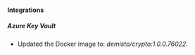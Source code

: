 #### Integrations
##### Azure Key Vault
- Updated the Docker image to: *demisto/crypto:1.0.0.76022*.
